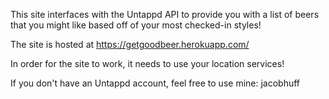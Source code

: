 This site interfaces with the Untappd API to provide you with a list of beers that you might like based off of your most checked-in styles!

The site is hosted at https://getgoodbeer.herokuapp.com/

In order for the site to work, it needs to use your location services!

If you don't have an Untappd account, feel free to use mine: jacobhuff
